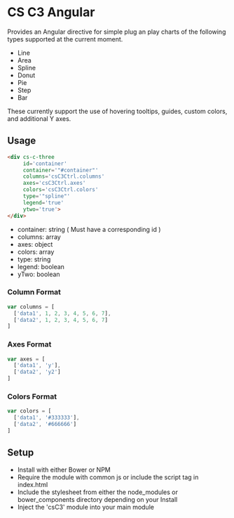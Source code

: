# CS C3 Angular

Provides an Angular directive for simple plug an play charts of the following
types supported at the current moment.

- Line
- Area
- Spline
- Donut
- Pie
- Step
- Bar

These currently support the use of hovering tooltips, guides, custom colors, and additional Y axes.


## Usage

```html
<div cs-c-three
     id='container'
     container='"#container"'
     columns='csC3Ctrl.columns'
     axes='csC3Ctrl.axes'
     colors='csC3Ctrl.colors'
     type='"spline"'
     legend='true'
     ytwo='true'>
</div>
```

- container: string ( Must have a corresponding id )
- columns:   array
- axes:      object
- colors:    array
- type:      string
- legend:    boolean
- yTwo:      boolean

### Column Format

```javascript
var columns = [
  ['data1', 1, 2, 3, 4, 5, 6, 7],
  ['data2', 1, 2, 3, 4, 5, 6, 7]
]
```

### Axes Format

```javascript
var axes = [
  ['data1', 'y'],
  ['data2', 'y2']
]
```

### Colors Format

```javascript
var colors = [
  ['data1', '#333333'],
  ['data2', '#666666']
]
```

## Setup

- Install with either Bower or NPM
- Require the module with common js or include the script tag in index.html
- Include the stylesheet from either the node_modules or bower_components directory depending on your Install
- Inject the 'csC3' module into your main module
